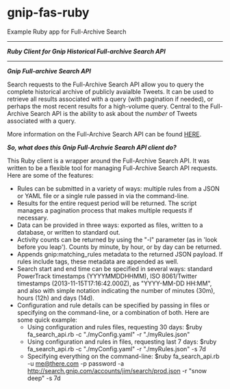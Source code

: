 # gnip-fas-ruby
Example Ruby app for Full-Archive Search


***
***Ruby Client for Gnip Historical Full-archive Search API***
***

***Gnip Full-archive Search API***

Search requests to the Full-Archive Search API allow you to query the complete historical archive of publicly avaialble Tweets. It can be used to retrieve all results associated with a query (with pagination if needed), or perhaps the most recent results for a high-volume query. Central to the Full-Archive Search API is the ability to ask about the *number* of Tweets associated with a query.

More information on the Full-Archive Search API can be found [HERE](http://support.gnip.com/apis/search_full_archive_api/).

***So, what does this Gnip Full-Archvie Search API client do?***

This Ruby client is a wrapper around the Full-Archive Search API. It was written to be a flexible tool for managing Full-Archive Search API requests. Here are some of the features:

* Rules can be submitted in a variety of ways: multiple rules from a JSON or YAML file or a single rule passed in via the command-line.  
* Results for the entire request period will be returned.  The script manages a pagination process that makes multiple requests if necessary.  
* Data can be provided in three ways: exported as files, written to a database, or written to standard out.
* Activity counts can be returned by using the "-l" parameter (as in 'look before you leap').  Counts by minute, by hour, or by day can be returned.
* Appends gnip:matching_rules metadata to the returned JSON payload.  If rules include tags, these metadata are appended as well.
* Search start and end time can be specified in several ways: standard PowerTrack timestamps (YYYYMMDDHHMM), 
  ISO 8061/Twitter timestamps (2013-11-15T17:16:42.000Z), as "YYYY-MM-DD HH:MM", and also with simple notation indicating the number of minutes (30m), hours (12h) and days (14d).
* Configuration and rule details can be specified by passing in files or specifying on the command-line, or a combination of both.  Here are some quick example:
  * Using configuration and rules files, requesting 30 days: $ruby fa_search_api.rb -c "./myConfig.yaml" -r "./myRules.json"
  * Using configuration and rules in files, requesting last 7 days: $ruby fa_search_api.rb -c "./myConfig.yaml" -r "./myRules.json" -s 7d
  * Specifying everything on the command-line: $ruby fa_search_api.rb -u me@there.com -p password -a http://search.gnip.com/accounts/jim/search/prod.json -r "snow deep" -s 7d 

